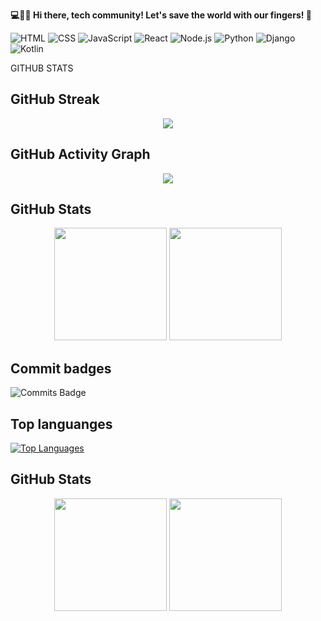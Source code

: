 **💻🚀🔧 Hi there, tech community! Let's save the world with our fingers! 👋**

![HTML](https://img.shields.io/badge/HTML-E34F26?style=flat-square&logo=html5&logoColor=white&labelColor=black)
![CSS](https://img.shields.io/badge/CSS-1572B6?style=flat-square&logo=css3&logoColor=white&labelColor=black)
![JavaScript](https://img.shields.io/badge/JavaScript-F7DF1E?style=flat-square&logo=javascript&logoColor=black)
![React](https://img.shields.io/badge/React-61DAFB?style=flat-square&logo=react&logoColor=black)
![Node.js](https://img.shields.io/badge/Node.js-339933?style=flat-square&logo=node.js&logoColor=white)
![Python](https://img.shields.io/badge/Python-3776AB?style=flat-square&logo=python&logoColor=white)
![Django](https://img.shields.io/badge/Django-092E20?style=flat-square&logo=django&logoColor=white)
![Kotlin](https://img.shields.io/badge/Kotlin-7F52FF?style=flat-square&logo=kotlin&logoColor=white)





GITHUB STATS

##  GitHub Streak  

<p align="center">
  <img src="https://streak-stats.demolab.com?user=damiancodes&theme=default&border_radius=15&date_format=M%20j%5B%2C%20Y%5D" />
</p>

##  GitHub Activity Graph  

<p align="center">
  <img src="https://github-readme-activity-graph.vercel.app/graph?username=damiancodes&bg_color=ffffff&color=000000&line=007acc&point=ff5733&area=true&hide_border=true" />
</p>


## GitHub Stats  
<p align="center">
  <img src="https://github-readme-stats.vercel.app/api?username=damiancodes&show_icons=true&theme=light" height="180" />
  <img src="https://github-readme-stats.vercel.app/api/top-langs/?username=damiancodes&layout=compact&theme=light" height="180" />
</p>


## Commit badges
![Commits Badge](https://img.shields.io/github/commit-activity/m/damianwcodes)

## Top languanges

[![Top Languages](https://github-readme-stats.vercel.app/api/top-langs/?username=damiancodes&layout=compact&theme=dark&langs_count=8)](https://github.com/anuraghazra/github-readme-stats)




## GitHub Stats  
<p align="center">
  <img src="https://github-readme-stats.vercel.app/api?username=damiancodes&show_icons=true&theme=light&count_private=true&hide_border=true" height="180" />
  <img src="https://github-readme-stats.vercel.app/api/top-langs/?username=damiancodes&layout=compact&theme=light&hide_border=true&langs_count=6" height="180" />
</p>




